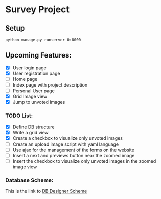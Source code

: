 # Survey Project

## Setup
`python manage.py runserver 0:8000`

## Upcoming Features:
- [X] User login page
- [X] User registration page
- [ ] Home page
- [ ] Index page with project description
- [ ] Personal User page
- [X] Grid Image view
- [X] Jump to unvoted images

### TODO List:
- [X] Define DB structure
- [X] Write a grid view
- [X] Create a checkbox to visualize only unvoted images
- [ ] Create an upload image script with yaml language
- [ ] Use ajax for the management of the forms on the website
- [ ] Insert a next and previews button near the zoomed image
- [ ] Insert the checkbox to visualize only unvoted images in the zoomed image view

### Database Scheme:
This is the link to [DB Designer Scheme](https://dbdesigner.page.link/egjKR3X2GqZGYSDZ8)
